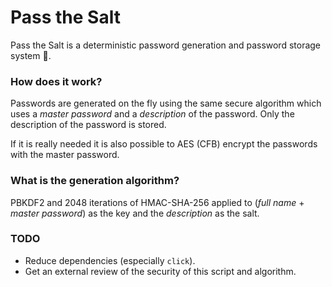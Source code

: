 # Pass the Salt

Pass the Salt is a deterministic password generation and password storage system :key:.

### How does it work?

Passwords are generated on the fly using the same secure algorithm which uses a _master password_ and a _description_ of the password. Only the description of the password is stored.

If it is really needed it is also possible to AES (CFB) encrypt the passwords with the master password.

### What is the generation algorithm?

PBKDF2 and 2048 iterations of HMAC-SHA-256 applied to (_full name_ + _master password_) as the key and the _description_ as the salt.

### TODO

* Reduce dependencies (especially `click`).
* Get an external review of the security of this script and algorithm.
